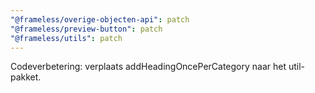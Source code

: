 ```yaml
---
"@frameless/overige-objecten-api": patch
"@frameless/preview-button": patch
"@frameless/utils": patch
---
```


Codeverbetering: verplaats addHeadingOncePerCategory naar het util-pakket.
